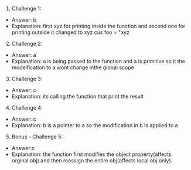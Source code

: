 1. Challenge 1:
  - Answer: b
  - Explanation: first xyz for printing inside the function and second one for printing outside it changed to xyz cus foo = "xyz


2. Challenge 2:
  - Answer: a
  - Explanation: a is being passed to the function and a is primitive so it the modeification to a wont change inthe global scope


3. Challenge 3:
  - Answer: c
  - Explanation: its calling the function that print the result 


4. Challenge 4:
  - Answer: c
  - Explanation: b is a pointer to a so the modification in b is applied to a 


5. Bonus - Challenge 5:
  - Answer:c
  - Explanation: the function first modifies the object property(affects orginal obj) and then reassign the entire obj(affects local obj only). 
